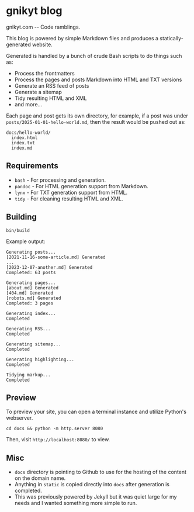# gnikyt blog

gnikyt.com -- Code ramblings.

This blog is powered by simple Markdown files and produces a statically-generated website.

Generated is handled by a bunch of crude Bash scripts to do things such as:

* Process the frontmatters
* Process the pages and posts Markdown into HTML and TXT versions
* Generate an RSS feed of posts
* Generate a sitemap
* Tidy resulting HTML and XML
* and more...

Each page and post gets its own directory, for example, if a post was under `posts/2025-01-01-hello-world.md`, then the result would be pushed out as:

```
docs/hello-world/
  index.html
  index.txt
  index.md
```

## Requirements

* `bash` - For processing and generation.
* `pandoc` - For HTML generation support from Markdown.
* `lynx` - For TXT generation support from HTML.
* `tidy` - For cleaning resulting HTML and XML.

## Building

`bin/build`

Example output:

```
Generating posts...
[2021-11-16-some-article.md] Generated
...
[2023-12-07-another.md] Generated
Completed: 63 posts

Generating pages...
[about.md] Generated
[404.md] Generated
[robots.md] Generated
Completed: 3 pages

Generating index...
Completed

Generating RSS...
Completed

Generating sitemap...
Completed

Generating highlighting...
Completed

Tidying markup...
Completed
```

## Preview

To preview your site, you can open a terminal instance and utilize Python's webserver.

`cd docs && python -m http.server 8080`

Then, visit `http://localhost:8080/` to view.

## Misc

* `docs` directory is pointing to Github to use for the hosting of the content on the domain name.
* Anything in `static` is copied directly into `docs` after generation is completed.
* This was previously powered by Jekyll but it was quiet large for my needs and I wanted something more simple to run.

